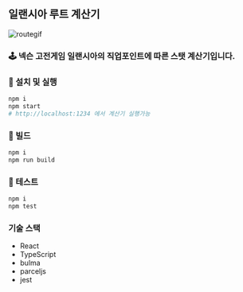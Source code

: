 ## 일랜시아 루트 계산기

![routegif](https://i.imgur.com/3nxjGrJ.gif)

### :joystick: 넥슨 고전게임 일랜시아의 직업포인트에 따른 스탯 계산기입니다.

### :construction: 설치 및 실행

```sh
npm i
npm start
# http://localhost:1234 에서 계산기 실행가능
```

### :rocket: 빌드

```sh
npm i
npm run build
```

### :hammer: 테스트

```sh
npm i
npm test
```

### 기술 스택

- React
- TypeScript
- bulma
- parceljs
- jest

